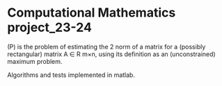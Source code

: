 # Computational Mathematics project_23-24

(P) is the problem of estimating the 2 norm of a matrix for a (possibly rectangular) matrix A ∈ R m×n, using its definition as an (unconstrained) maximum problem.

Algorithms and tests implemented in matlab.
